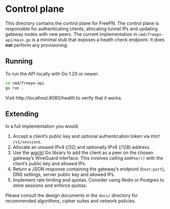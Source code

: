 # Control plane

This directory contains the control plane for FreePN.  The control
plane is responsible for authenticating clients, allocating tunnel IPs
and updating gateway nodes with new peers.  The current
implementation in `cmd/freepn-api/main.go` is a minimal stub that
exposes a health check endpoint.  It does **not** perform any
provisioning.

## Running

To run the API locally with Go 1.20 or newer:

```bash
cd cmd/freepn-api
go run .
```

Visit http://localhost:8080/health to verify that it works.

## Extending

In a full implementation you would:

1. Accept a client’s public key and optional authentication token via
   `POST /v1/sessions`.
2. Allocate an unused IPv4 (/32) and optionally IPv6 (/128) address.
3. Use the [wgctrl](https://pkg.go.dev/golang.zx2c4.com/wireguard/wgctrl)
   Go library to add the client as a peer on the chosen gateway’s
   WireGuard interface.  This involves calling `AddPeer()` with the
   client’s public key and allowed IPs.
4. Return a JSON response containing the gateway’s endpoint
   (`host:port`), DNS settings, server public key and allowed IPs.
5. Implement rate limiting and quotas.  Consider using Redis or
   Postgres to store sessions and enforce quotas.

Please consult the design documents in the `docs/` directory for
recommended algorithms, cipher suites and network policies.
